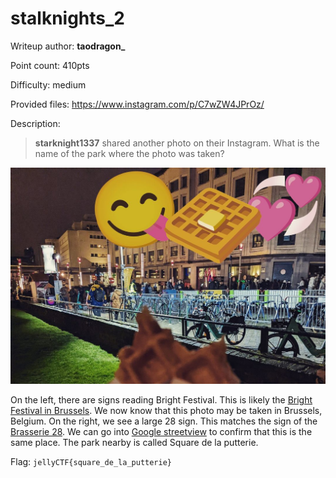 # stalknights_2
Writeup author: **taodragon_**

Point count: 410pts

Difficulty: medium

Provided files: https://www.instagram.com/p/C7wZW4JPrOz/

Description:
> **starknight1337** shared another photo on their Instagram. What is the name of the park where the photo was taken?

![Image of a person eating waffles in a park](Snapinsta.app_447135925_964172285446852_6441709279316842659_n_1024.jpg)

On the left, there are signs reading Bright Festival. This is likely the [Bright Festival in Brussels](https://www.visit.brussels/en/visitors/agenda/bright-festival). We now know that this photo may be taken in Brussels, Belgium. On the right, we see a large 28 sign. This matches the sign of the [Brasserie 28](https://maps.app.goo.gl/3i5AoFKPKbQzZTAx7). We can go into [Google streetview](https://maps.app.goo.gl/KP6Ah7GAhUfEjwcf6) to confirm that this is the same place. The park nearby is called Square de la putterie.

Flag: `jellyCTF{square_de_la_putterie}`


